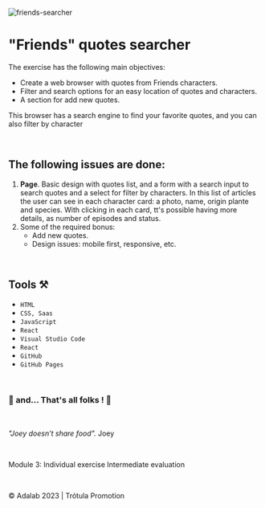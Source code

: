 ![friends-searcher](https://github.com/silviaparadag/module-3-intermediate-evaluation/assets/130361802/4a41f948-5206-4d87-8d80-36b80a355e7f)


# "Friends" quotes searcher
The exercise has the following main objectives:
- Create a web browser with quotes from Friends characters.
- Filter and search options for an easy location of quotes and characters.
- A section for add new quotes.

This browser has a search engine to find your favorite quotes, and you can also filter by character

&nbsp;

## The following issues are done:

1. **Page**. Basic design with quotes list, and a form with a search input to search quotes and a select for filter by characters. In this list of articles the user can see in each character card: a photo, name, origin plante and species. With clicking in each card, tt's possible having more details, as number of episodes and status. 
2. Some of the required bonus:
    - Add new quotes.
    - Design issues: mobile first, responsive, etc.

  

&nbsp;
## Tools ⚒️
- `HTML`
- `CSS, Saas`
- `JavaScript`
- `React`
- `Visual Studio Code`
- `React`
- `GitHub`
- `GitHub Pages`


&nbsp;

   ### 💫 and... That's all folks ! 💫


&nbsp;

*"Joey doesn’t share food".* 
Joey


&nbsp;


Module 3: Individual exercise Intermediate evaluation

&nbsp;

© Adalab 2023 | Trótula Promotion




